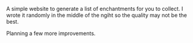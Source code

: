 A simple website to generate a list of enchantments for you to collect.
I wrote it randomly in the middle of the ngiht so the quality may not be the best.

Planning a few more improvements.